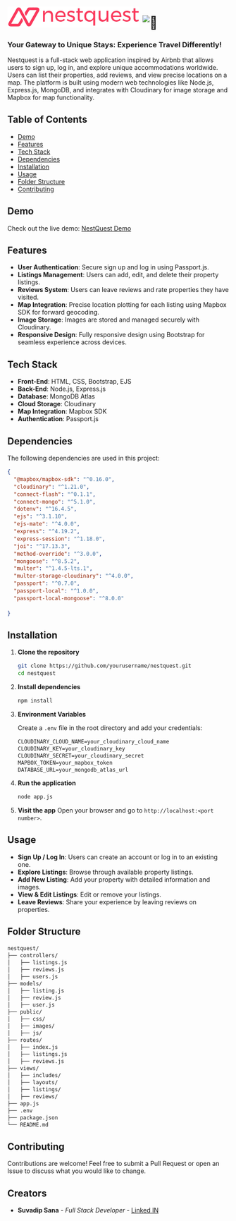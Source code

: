 
# <img src="public/images/logo2.png" alt="logo" width="300"> <img src="https://fonts.gstatic.com/s/e/notoemoji/latest/1f3c1/512.gif" alt="🏁" width="32" height="32">
### Your Gateway to Unique Stays: Experience Travel Differently!

Nestquest is a full-stack web application inspired by Airbnb that allows users to sign up, log in, and explore unique accommodations worldwide. Users can list their properties, add reviews, and view precise locations on a map. The platform is built using modern web technologies like Node.js, Express.js, MongoDB, and integrates with Cloudinary for image storage and Mapbox for map functionality.

## Table of Contents

- [Demo](#demo)
- [Features](#features)
- [Tech Stack](#tech-stack)
- [Dependencies](#dependencies)
- [Installation](#installation)
- [Usage](#usage)
- [Folder Structure](#folder-structure)
- [Contributing](#contributing)

## Demo

Check out the live demo: [NestQuest Demo](https://nestquest-4ik5.onrender.com/)

## Features

- **User Authentication**: Secure sign up and log in using Passport.js.
- **Listings Management**: Users can add, edit, and delete their property listings.
- **Reviews System**: Users can leave reviews and rate properties they have visited.
- **Map Integration**: Precise location plotting for each listing using Mapbox SDK for forward geocoding.
- **Image Storage**: Images are stored and managed securely with Cloudinary.
- **Responsive Design**: Fully responsive design using Bootstrap for seamless experience across devices.

## Tech Stack

- **Front-End**: HTML, CSS, Bootstrap, EJS
- **Back-End**: Node.js, Express.js
- **Database**: MongoDB Atlas
- **Cloud Storage**: Cloudinary
- **Map Integration**: Mapbox SDK
- **Authentication**: Passport.js

## Dependencies

The following dependencies are used in this project:

```json
{
  "@mapbox/mapbox-sdk": "^0.16.0",
  "cloudinary": "^1.21.0",
  "connect-flash": "^0.1.1",
  "connect-mongo": "^5.1.0",
  "dotenv": "^16.4.5",
  "ejs": "^3.1.10",
  "ejs-mate": "^4.0.0",
  "express": "^4.19.2",
  "express-session": "^1.18.0",
  "joi": "^17.13.3",
  "method-override": "^3.0.0",
  "mongoose": "^8.5.2",
  "multer": "^1.4.5-lts.1",
  "multer-storage-cloudinary": "^4.0.0",
  "passport": "^0.7.0",
  "passport-local": "^1.0.0",
  "passport-local-mongoose": "^8.0.0"

}
```

## Installation

1. **Clone the repository**
    ```bash
    git clone https://github.com/yourusername/nestquest.git
    cd nestquest
    ```

2. **Install dependencies**
    ```bash
    npm install
    ```

3. **Environment Variables**

   Create a `.env` file in the root directory and add your credentials:
    ```
    CLOUDINARY_CLOUD_NAME=your_cloudinary_cloud_name
    CLOUDINARY_KEY=your_cloudinary_key
    CLOUDINARY_SECRET=your_cloudinary_secret
    MAPBOX_TOKEN=your_mapbox_token
    DATABASE_URL=your_mongodb_atlas_url
    ```

4. **Run the application**
    ```bash
    node app.js
    ```

5. **Visit the app**
   Open your browser and go to `http://localhost:<port number>`.


## Usage

- **Sign Up / Log In**: Users can create an account or log in to an existing one.
- **Explore Listings**: Browse through available property listings.
- **Add New Listing**: Add your property with detailed information and images.
- **View & Edit Listings**: Edit or remove your listings.
- **Leave Reviews**: Share your experience by leaving reviews on properties.


## Folder Structure

```
nestquest/
├── controllers/
│   ├── listings.js
│   ├── reviews.js
│   ├── users.js
├── models/
│   ├── listing.js
│   ├── review.js
│   ├── user.js
├── public/
│   ├── css/
│   ├── images/
│   ├── js/
├── routes/
│   ├── index.js
│   ├── listings.js
│   ├── reviews.js
├── views/
│   ├── includes/
│   ├── layouts/
│   ├── listings/
│   ├── reviews/
├── app.js
├── .env
├── package.json
└── README.md
```


## Contributing

Contributions are welcome! Feel free to submit a Pull Request or open an Issue to discuss what you would like to change.

## Creators

- **Suvadip Sana** - *Full Stack Developer* - [Linked IN](https://www.linkedin.com/in/suvadip-sana-b07a14243/)
